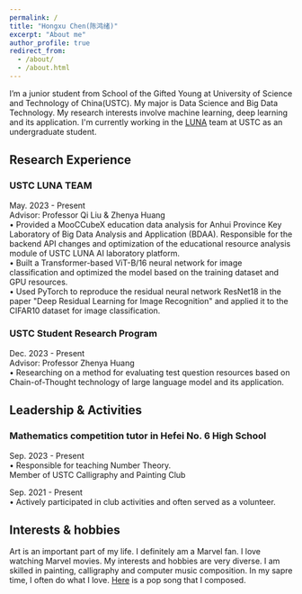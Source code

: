 ```yaml
---
permalink: /
title: "Hongxu Chen(陈鸿绪)"
excerpt: "About me"
author_profile: true
redirect_from: 
  - /about/
  - /about.html
---
```


I’m a junior student from School of the Gifted Young at University of Science and Technology of China(USTC). My major is Data Science and Big Data Technology. 
My research interests involve machine learning, deep learning and its application. I'm currently working in the [LUNA](luna.bdaa.pro) team at USTC as an undergraduate student.

Research Experience
-----
### USTC LUNA TEAM  
May. 2023 - Present  
Advisor: Professor Qi Liu & Zhenya Huang  
•	Provided a MooCCubeX education data analysis for Anhui Province Key Laboratory of Big Data Analysis and Application (BDAA). Responsible for the backend API changes and optimization of the educational resource analysis module of USTC LUNA AI laboratory platform.  
•	Built a Transformer-based ViT-B/16 neural network for image classification and optimized the model based on the training dataset and GPU resources.  
•	Used PyTorch to reproduce the residual neural network ResNet18 in the paper "Deep Residual Learning for Image Recognition" and applied it to the CIFAR10 dataset for image classification.  

  
### USTC Student Research Program  
Dec. 2023 - Present  
Advisor: Professor Zhenya Huang  
•	Researching on a method for evaluating test question resources based on Chain-of-Thought technology of large language model and its application.  

  
Leadership & Activities
-----
### Mathematics competition tutor in Hefei No. 6 High School   
Sep. 2023 - Present  
•	Responsible for teaching Number Theory.  
Member of USTC Calligraphy and Painting Club  

  
Sep. 2021 - Present  
•	Actively participated in club activities and often served as a volunteer.

Interests & hobbies
-----
Art is an important part of my life. I definitely am a Marvel fan. I love watching Marvel movies. My interests and hobbies are very diverse. I am skilled in painting, calligraphy and computer music composition. In my sapre time, I often do what I love. [Here](https://www.bilibili.com/video/BV1hk4y1g7UQ/) is a pop song that I composed.



